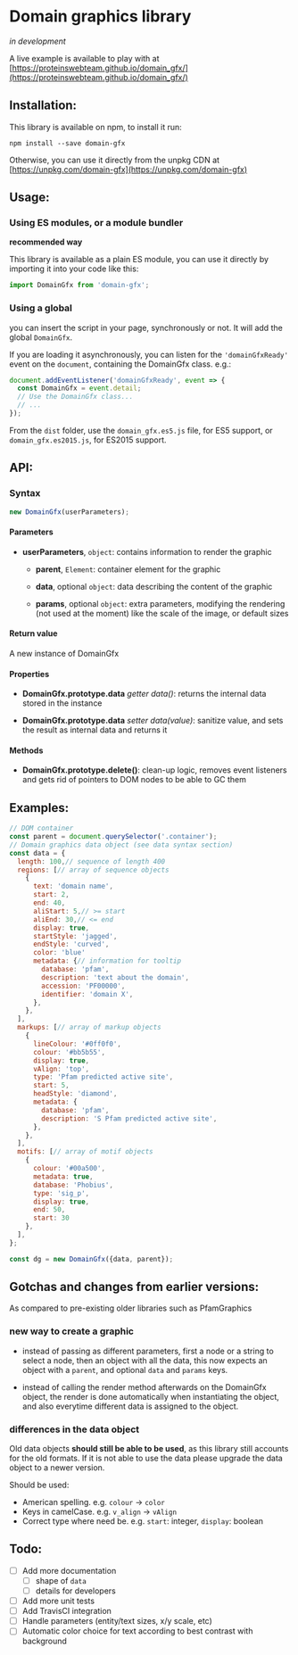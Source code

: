 Domain graphics library
=======================

_in development_

A live example is available to play with at
[https://proteinswebteam.github.io/domain_gfx/](https://proteinswebteam.github.io/domain_gfx/)

Installation:
-------------

This library is available on npm, to install it run:

`npm install --save domain-gfx`

Otherwise, you can use it directly from the unpkg CDN at
[https://unpkg.com/domain-gfx](https://unpkg.com/domain-gfx)

Usage:
------

### Using ES modules, or a module bundler

**recommended way**

This library is available as a plain ES module, you can use it directly
by importing it into your code like this:

```js
import DomainGfx from 'domain-gfx';
```

### Using a global

you can insert the script in your page, synchronously or not. It will
add the global `DomainGfx`.

If you are loading it asynchronously, you can listen for the
`'domainGfxReady'` event on the `document`, containing the DomainGfx
class. e.g.:

```js
document.addEventListener('domainGfxReady', event => {
  const DomainGfx = event.detail;
  // Use the DomainGfx class...
  // ...
});

```

From the `dist` folder, use the `domain_gfx.es5.js` file, for ES5
support, or `domain_gfx.es2015.js`, for ES2015 support.

API:
----

### Syntax

```js
new DomainGfx(userParameters);
```

#### Parameters

 - **userParameters**, `object`: contains information to render the graphic

   - **parent**, `Element`: container element for the graphic

   - **data**, optional `object`: data describing the content of the
   graphic

   - **params**, optional `object`: extra parameters, modifying the
   rendering (not used at the moment) like the scale of the image, or
   default sizes

#### Return value

A new instance of DomainGfx

#### Properties

 - **DomainGfx.prototype.data** *getter data()*: returns the internal
 data stored in the instance

 - **DomainGfx.prototype.data** *setter data(value)*: sanitize value,
 and sets the result as internal data and returns it

#### Methods

 - **DomainGfx.prototype.delete()**: clean-up logic, removes event
 listeners and gets rid of pointers to DOM nodes to be able to GC them

Examples:
---------

```js
// DOM container
const parent = document.querySelector('.container');
// Domain graphics data object (see data syntax section)
const data = {
  length: 100,// sequence of length 400
  regions: [// array of sequence objects
    {
      text: 'domain name',
      start: 2,
      end: 40,
      aliStart: 5,// >= start
      aliEnd: 30,// <= end
      display: true,
      startStyle: 'jagged',
      endStyle: 'curved',
      color: 'blue'
      metadata: {// information for tooltip
        database: 'pfam',
        description: 'text about the domain',
        accession: 'PF00000',
        identifier: 'domain X',
      },
    },
  ],
  markups: [// array of markup objects
    {
      lineColour: '#0ff0f0',
      colour: '#bb5b55',
      display: true,
      vAlign: 'top',
      type: 'Pfam predicted active site',
      start: 5,
      headStyle: 'diamond',
      metadata: {
        database: 'pfam',
        description: 'S Pfam predicted active site',
      },
    },
  ],
  motifs: [// array of motif objects
    {
      colour: '#00a500',
      metadata: true,
      database: 'Phobius',
      type: 'sig_p',
      display: true,
      end: 50,
      start: 30
    },
  ],
};

const dg = new DomainGfx({data, parent});

```

Gotchas and changes from earlier versions:
------------------------------------------

As compared to pre-existing older libraries such as PfamGraphics

### new way to create a graphic

 - instead of passing as different parameters, first a node or a string
 to select a node, then an object with all the data, this now expects
 an object with a `parent`, and optional `data` and `params` keys.

 - instead of calling the render method afterwards on the DomainGfx
 object, the render is done automatically when instantiating the object,
 and also everytime different data is assigned to the object.

### differences in the data object

Old data objects **should still be able to be used**, as this library
still accounts for the old formats. If it is not able to use the data
please upgrade the data object to a newer version.

Should be used:
 - American spelling. e.g. `colour` -> `color`
 - Keys in camelCase. e.g. `v_align` -> `vAlign`
 - Correct type where need be. e.g. `start`: integer, `display`: boolean


Todo:
-----

 - [ ] Add more documentation
   - [ ] shape of `data`
   - [ ] details for developers
 - [ ] Add more unit tests
 - [ ] Add TravisCI integration
 - [ ] Handle parameters (entity/text sizes, x/y scale, etc)
 - [ ] Automatic color choice for text according to best contrast with
 background

